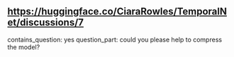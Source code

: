## https://huggingface.co/CiaraRowles/TemporalNet/discussions/7

contains_question: yes
question_part: could you please help to compress the model?